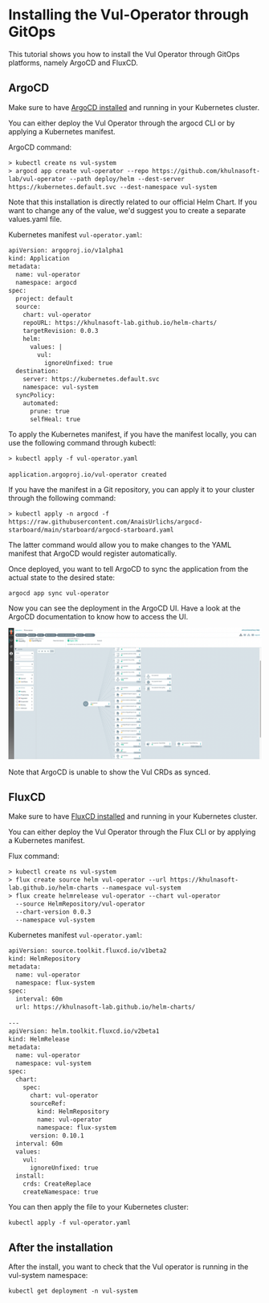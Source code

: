 # Installing the Vul-Operator through GitOps

This tutorial shows you how to install the Vul Operator through GitOps platforms, namely ArgoCD and FluxCD.

## ArgoCD

Make sure to have [ArgoCD installed](https://argo-cd.readthedocs.io/en/stable/getting_started/) and running in your Kubernetes cluster.

You can either deploy the Vul Operator through the argocd CLI or by applying a Kubernetes manifest.

ArgoCD command:
```
> kubectl create ns vul-system
> argocd app create vul-operator --repo https://github.com/khulnasoft-lab/vul-operator --path deploy/helm --dest-server https://kubernetes.default.svc --dest-namespace vul-system
```
Note that this installation is directly related to our official Helm Chart. If you want to change any of the value, we'd suggest you to create a separate values.yaml file.

Kubernetes manifest `vul-operator.yaml`:
```
apiVersion: argoproj.io/v1alpha1
kind: Application
metadata:
  name: vul-operator
  namespace: argocd
spec:
  project: default
  source:
    chart: vul-operator
    repoURL: https://khulnasoft-lab.github.io/helm-charts/
    targetRevision: 0.0.3
    helm:
      values: |
        vul:
          ignoreUnfixed: true
  destination:
    server: https://kubernetes.default.svc
    namespace: vul-system
  syncPolicy:
    automated:
      prune: true
      selfHeal: true
```

To apply the Kubernetes manifest, if you have the manifest locally, you can use the following command through kubectl:
```
> kubectl apply -f vul-operator.yaml

application.argoproj.io/vul-operator created
```

If you have the manifest in a Git repository, you can apply it to your cluster through the following command:
```
> kubectl apply -n argocd -f https://raw.githubusercontent.com/AnaisUrlichs/argocd-starboard/main/starboard/argocd-starboard.yaml
```
The latter command would allow you to make changes to the YAML manifest that ArgoCD would register automatically.

Once deployed, you want to tell ArgoCD to sync the application from the actual state to the desired state:
```
argocd app sync vul-operator
```

Now you can see the deployment in the ArgoCD UI. Have a look at the ArgoCD documentation to know how to access the UI.

![ArgoCD UI after deploying the Vul Operator](../../imgs/argocd-ui.png)

Note that ArgoCD is unable to show the Vul CRDs as synced.


## FluxCD

Make sure to have [FluxCD installed](https://fluxcd.io/docs/installation/#install-the-flux-cli) and running in your Kubernetes cluster.

You can either deploy the Vul Operator through the Flux CLI or by applying a Kubernetes manifest.

Flux command:
```
> kubectl create ns vul-system
> flux create source helm vul-operator --url https://khulnasoft-lab.github.io/helm-charts --namespace vul-system
> flux create helmrelease vul-operator --chart vul-operator
  --source HelmRepository/vul-operator
  --chart-version 0.0.3
  --namespace vul-system
```

Kubernetes manifest `vul-operator.yaml`:
```
apiVersion: source.toolkit.fluxcd.io/v1beta2
kind: HelmRepository
metadata:
  name: vul-operator
  namespace: flux-system
spec:
  interval: 60m
  url: https://khulnasoft-lab.github.io/helm-charts/

---
apiVersion: helm.toolkit.fluxcd.io/v2beta1
kind: HelmRelease
metadata:
  name: vul-operator
  namespace: vul-system
spec:
  chart:
    spec:
      chart: vul-operator
      sourceRef:
        kind: HelmRepository
        name: vul-operator
        namespace: flux-system
      version: 0.10.1
  interval: 60m
  values:
    vul:
      ignoreUnfixed: true
  install:
    crds: CreateReplace
    createNamespace: true
```

You can then apply the file to your Kubernetes cluster:
```
kubectl apply -f vul-operator.yaml
```

## After the installation

After the install, you want to check that the Vul operator is running in the vul-system namespace:
```
kubectl get deployment -n vul-system
```

